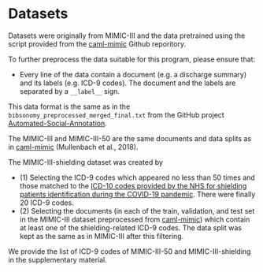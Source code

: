 # Datasets

Datasets were originally from MIMIC-III and the data pretrained using the script provided from the [caml-mimic](https://github.com/jamesmullenbach/caml-mimic) Github reporitory.

To further preprocess the data suitable for this program, please ensure that:
* Every line of the data contain a document (e.g. a discharge summary) and its labels (e.g. ICD-9 codes). The document and the labels are separated by a ```__label__``` sign.

This data format is the same as in the ```bibsonomy_preprocessed_merged_final.txt``` from the GitHub project [Automated-Social-Annotation](https://github.com/acadTags/Automated-Social-Annotation/tree/master/datasets).

The MIMIC-III and MIMIC-III-50 are the same documents and data splits as in [caml-mimic](https://github.com/jamesmullenbach/caml-mimic) (Mullenbach et al., 2018).

The MIMIC-III-shielding dataset was created by 
* (1) Selecting the ICD-9 codes which appeared no less than 50 times and those matched to the [ICD-10 codes provided by the NHS for shielding patients identification during the COVID-19 pandemic](https://digital.nhs.uk/binaries/content/assets/website-assets/services/high-risk-shielded-patient-list-identification-methodology/spl-icd10-opcs4-disease-groups-v2.0.xlsx). There were finally 20 ICD-9 codes.
* (2) Selecting the documents (in each of the train, validation, and test set in the MIMIC-III dataset preprocessed from [caml-mimic](https://github.com/jamesmullenbach/caml-mimic)) which contain at least one of the shielding-related ICD-9 codes. The data split was kept as the same as in MIMIC-III after this filtering.

We provide the list of ICD-9 codes of MIMIC-III-50 and MIMIC-III-shielding in the supplementary material.
